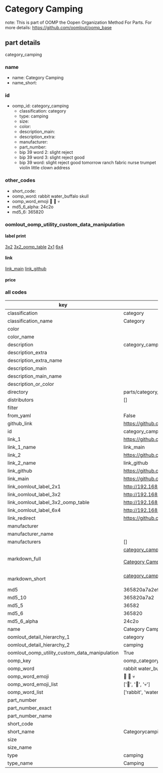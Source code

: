 # Category Camping  

note: This is part of OOMP the Oopen Organization Method For Parts. For more details: https://github.com/oomlout/oomp_base

##  part details
  



category_camping



### name
* name: Category Camping
* name_short: 
### id
* oomp_id: category_camping
  * classification: category
  * type: camping
  * size: 
  * color: 
  * description_main: 
  * description_extra: 
  * manufacturer: 
  * part_number: 
  * bip 39 word 2: slight reject
  * bip 39 word 3: slight reject good
  * bip 39 word: slight reject good tomorrow ranch fabric nurse trumpet violin little clown address

### other_codes
* short_code: 
* oomp_word: rabbit water_buffalo skull
* oomp_word_emoji :rabbit: :water_buffalo: :skull:
* md5_6_alpha: 24c2o
* md5_6: 365820






### oomlout_oomp_utility_custom_data_manipulation
#### label print
[3x2](http://192.168.1.245:1112/?label=oomp%2024c2o)
[3x2_oomp_table](http://192.168.1.108:1112/?label=oomp%2024c2o)
[2x1](http://192.168.1.242:1112/?label=oomp%2024c2o)
[6x4](http://192.168.1.55:1112/?label=oomp%2024c2o)    

#### link

[link_main](https://github.com/oomlout/oomlout_oomp_version_1_messy/tree/main/parts/category_camping) [link_github](https://github.com/oomlout/oomlout_oomp_version_1_messy/tree/main/parts/category_camping)                             

#### price







### all codes 
| key | value |  
| --- | --- |  
| classification | category |  
| classification_name | Category |  
| color |  |  
| color_name |  |  
| description | category_camping |  
| description_extra |  |  
| description_extra_name |  |  
| description_main |  |  
| description_main_name |  |  
| description_or_color |   |  
| directory | parts/category_camping |  
| distributors | [] |  
| filter |  |  
| from_yaml | False |  
| github_link | https://github.com/oomlout/oomlout_oomp_part_src/tree/main/parts/category_camping |  
| id | category_camping |  
| link_1 | https://github.com/oomlout/oomlout_oomp_version_1_messy/tree/main/parts/category_camping |  
| link_1_name | link_main |  
| link_2 | https://github.com/oomlout/oomlout_oomp_version_1_messy/tree/main/parts/category_camping |  
| link_2_name | link_github |  
| link_github | https://github.com/oomlout/oomlout_oomp_version_1_messy/tree/main/parts/category_camping |  
| link_main | https://github.com/oomlout/oomlout_oomp_version_1_messy/tree/main/parts/category_camping |  
| link_oomlout_label_2x1 | http://192.168.1.242:1112/?label=oomp%2024c2o |  
| link_oomlout_label_3x2 | http://192.168.1.245:1112/?label=oomp%2024c2o |  
| link_oomlout_label_3x2_oomp_table | http://192.168.1.108:1112/?label=oomp%2024c2o |  
| link_oomlout_label_6x4 | http://192.168.1.55:1112/?label=oomp%2024c2o |  
| link_redirect | https://github.com/oomlout/oomlout_oomp_version_1_messy/tree/main/parts/category_camping |  
| manufacturer |  |  
| manufacturer_name |  |  
| manufacturers | [] |  
| markdown_full | [category_camping](none)<br>[](none)<br>[Category Camping](none)<br><br> |  
| markdown_short | [category_camping](none)<br><br> |  
| md5 | 365820a7a2e992f145d8ce42c8ed3e5d |  
| md5_10 | 365820a7a2 |  
| md5_5 | 36582 |  
| md5_6 | 365820 |  
| md5_6_alpha | 24c2o |  
| name | Category Camping |  
| oomlout_detail_hierarchy_1 | category |  
| oomlout_detail_hierarchy_2 | camping |  
| oomlout_oomp_utility_custom_data_manipulation | True |  
| oomp_key | oomp_category_camping |  
| oomp_word | rabbit water_buffalo skull |  
| oomp_word_emoji | :rabbit: :water_buffalo: :skull: |  
| oomp_word_emoji_list | [':rabbit:', ':water_buffalo:', ':skull:'] |  
| oomp_word_list | ['rabbit', 'water_buffalo', 'skull'] |  
| part_number |  |  
| part_number_exact |  |  
| part_number_name |  |  
| short_code |  |  
| short_name | Categorycamping |  
| size |  |  
| size_name |  |  
| type | camping |  
| type_name | Camping |  
